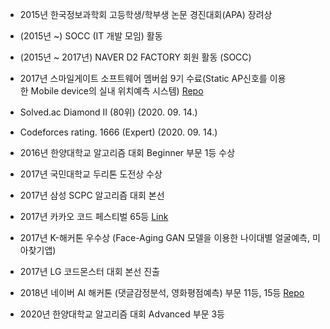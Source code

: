 * 2015년 한국정보과학회 고등학생/학부생 논문 경진대회(APA) 장려상 

* (2015년 ~) SOCC (IT 개발 모임) 활동

* (2015년 ~ 2017년) NAVER D2 FACTORY 회원 활동 (SOCC)

* 2017년 스마일게이트 소프트웨어 멤버쉽 9기 수료(Static AP신호를 이용한 Mobile device의 실내 위치예측 시스템) [Repo](https://github.com/socc-io/hawki)

* Solved.ac Diamond II (80위) (2020. 09. 14.) 

* Codeforces rating. 1666 (Expert) (2020. 09. 14.) 

* 2016년 한양대학교 알고리즘 대회 Beginner 부문 1등 수상 

* 2017년 국민대학교 두리톤 도전상 수상 

* 2017년 삼성 SCPC 알고리즘 대회 본선

* 2017년 카카오 코드 페스티벌 65등 [Link](https://tech.kakao.com/2017/09/13/code-festival-round-2/)

* 2017년 K-해커톤 우수상 (Face-Aging GAN 모델을 이용한 나이대별 얼굴예측, 미아찾기앱)

* 2017년 LG 코드몬스터 대회 본선 진출

* 2018년 네이버 AI 해커톤 (댓글감정분석, 영화평점예측) 부문 11등, 15등 [Repo](https://github.com/smilu97/bknet)

* 2020년 한양대학교 알고리즘 대회 Advanced 부문 3등
